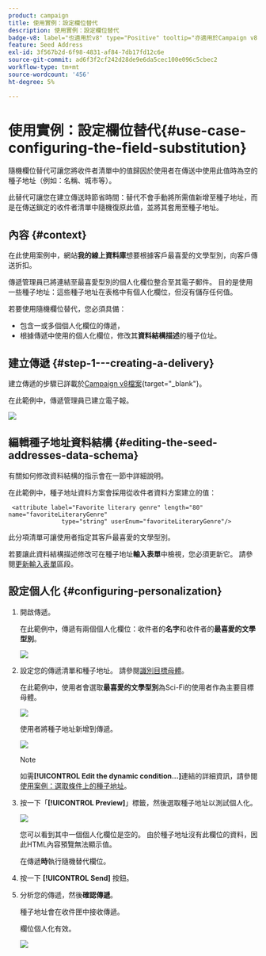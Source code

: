 ```yaml
---
product: campaign
title: 使用實例：設定欄位替代
description: 使用實例：設定欄位替代
badge-v8: label="也適用於v8" type="Positive" tooltip="亦適用於Campaign v8"
feature: Seed Address
exl-id: 3f567b2d-6f98-4831-af84-7db17fd12c6e
source-git-commit: ad6f3f2cf242d28de9e6da5cec100e096c5cbec2
workflow-type: tm+mt
source-wordcount: '456'
ht-degree: 5%

---
```


# 使用實例：設定欄位替代{#use-case-configuring-the-field-substitution}



隨機欄位替代可讓您將收件者清單中的值歸因於使用者在傳送中使用此值時為空的種子地址（例如：名稱、城市等）。

此替代可讓您在建立傳送時節省時間：替代不會手動將所需值新增至種子地址，而是在傳送鎖定的收件者清單中隨機復原此值，並將其套用至種子地址。

## 內容 {#context}

在此使用案例中，網站&#x200B;**我的線上資料庫**&#x200B;想要根據客戶最喜愛的文學型別，向客戶傳送折扣。

傳遞管理員已將連結至最喜愛型別的個人化欄位整合至其電子郵件。 目的是使用一些種子地址：這些種子地址在表格中有個人化欄位，但沒有儲存任何值。

若要使用隨機欄位替代，您必須具備：

* 包含一或多個個人化欄位的傳遞，
* 根據傳遞中使用的個人化欄位，修改其&#x200B;**資料結構描述**&#x200B;的種子位址。

## 建立傳遞 {#step-1---creating-a-delivery}

建立傳遞的步驟已詳載於[Campaign v8檔案](https://experienceleague.adobe.com/docs/campaign/campaign-v8/send/emails/email.html?lang=zh-Hant){target="_blank"}。

在此範例中，傳遞管理員已建立電子報。

![](assets/dlv_seeds_usecase_24.png)

## 編輯種子地址資料結構 {#editing-the-seed-addresses-data-schema}

有關如何修改資料結構的指示會在一節中詳細說明。

在此範例中，種子地址資料方案會採用從收件者資料方案建立的值：

```
 <attribute label="Favorite literary genre" length="80" name="favoriteLiteraryGenre"
               type="string" userEnum="favoriteLiteraryGenre"/>
```

此分項清單可讓使用者指定其客戶最喜愛的文學型別。

若要讓此資料結構描述修改可在種子地址&#x200B;**輸入表單**&#x200B;中檢視，您必須更新它。 請參閱[更新輸入表單](use-case-selecting-seed-addresses-on-criteria.md#updating-the-input-form)區段。

## 設定個人化 {#configuring-personalization}

1. 開啟傳遞。

   在此範例中，傳遞有兩個個人化欄位：收件者的&#x200B;**名字**&#x200B;和收件者的&#x200B;**最喜愛的文學型別**。

   ![](assets/dlv_seeds_usecase_25.png)

1. 設定您的傳遞清單和種子地址。 請參閱[識別目標母體](steps-defining-the-target-population.md)。

   在此範例中，使用者會選取&#x200B;**最喜愛的文學型別**&#x200B;為Sci-Fi的使用者作為主要目標母體。

   ![](assets/dlv_seeds_usecase_26.png)

   使用者將種子地址新增到傳遞。

   ![](assets/dlv_seeds_usecase_27.png)

   >[!NOTE]
   >
   >如需&#x200B;**[!UICONTROL Edit the dynamic condition...]**&#x200B;連結的詳細資訊，請參閱[使用案例：選取條件上的種子地址](use-case-selecting-seed-addresses-on-criteria.md)。

1. 按一下「**[!UICONTROL Preview]**」標籤，然後選取種子地址以測試個人化。

   ![](assets/dlv_seeds_usecase_28.png)

   您可以看到其中一個個人化欄位是空的。 由於種子地址沒有此欄位的資料，因此HTML內容預覽無法顯示值。

   在傳遞&#x200B;**時**&#x200B;執行隨機替代欄位。

1. 按一下 **[!UICONTROL Send]** 按鈕。
1. 分析您的傳遞，然後&#x200B;**確認傳遞**。

   種子地址會在收件匣中接收傳遞。

   欄位個人化有效。

   ![](assets/dlv_seeds_usecase_08.png)
